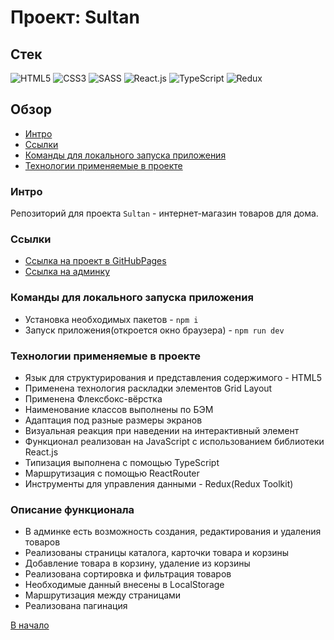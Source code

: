 # Проект: Sultan

## Стек

![HTML5](https://img.shields.io/badge/-HTML5-4A4A4A?style=for-the-badge&logo=HTML5&logoColor=FF7600)
![CSS3](https://img.shields.io/badge/-CSS3-4A4A4A?style=for-the-badge&logo=CSS3&logoColor=5871CD)
![SASS](https://img.shields.io/badge/-Sass-4A4A4A?style=for-the-badge&logo=SASS&logoColor=EF9AEB)
![React.js](https://img.shields.io/badge/-React.js-4A4A4A?style=for-the-badge&logo=React&logoColor=73C6E5)
![TypeScript](https://img.shields.io/badge/-TypeScript-4A4A4A?style=for-the-badge&logo=TypeScript&logoColor=4895DB)
![Redux](https://img.shields.io/badge/-Redux-4A4A4A?style=for-the-badge&logo=Redux&logoColor=9370DB)

## Обзор

- [Интро](#интро)
- [Ссылки](#ссылки)
- [Команды для локального запуска приложения](#команды-для-локального-запуска-приложения)
- [Технологии применяемые в проекте](#технологии-применяемые-в-проекте)

### Интро

Репозиторий для проекта `Sultan` - интернет-магазин товаров для дома.

### Ссылки

- [Ссылка на проект в GitHubPages](https://azizjp.github.io/sultan/)
- [Ссылка на админку](https://azizjp.github.io/sultan/#/admin)

### Команды для локального запуска приложения

- Установка необходимых пакетов - `npm i`
- Запуск приложения(откроется окно браузера) - `npm run dev`

### Технологии применяемые в проекте

- Язык для структурирования и представления содержимого - HTML5
- Применена технология раскладки элементов Grid Layout
- Применена Флексбокс-вёрстка
- Наименование классов выполнены по БЭМ
- Адаптация под разные размеры экранов
- Визуальная реакция при наведении на интерактивный элемент
- Функционал реализован на JavaScript с использованием библиотеки React.js
- Типизация выполнена с помощью TypeScript
- Маршрутизация с помощью ReactRouter
- Инструменты для управления данными - Redux(Redux Toolkit)

### Описание функционала

- В админке есть возможность создания, редактирования и удаления товаров
- Реализованы страницы каталога, карточки товара и корзины
- Добавление товара в корзину, удаление из корзины
- Реализована сортировка и фильтрация товаров
- Необходимые данный внесены в LocalStorage
- Маршрутизация между страницами
- Реализована пагинация

[В начало](#проект-sultan)